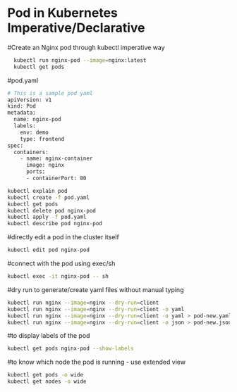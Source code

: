 # Pod in Kubernetes Imperative/Declarative
#Create an Nginx pod through kubectl imperative way
```sh
  kubectl run nginx-pod --image=nginx:latest
  kubectl get pods
```
#pod.yaml
```sh
# This is a sample pod yaml
apiVersion: v1
kind: Pod
metadata:
  name: nginx-pod
  labels:
    env: demo
    type: frontend
spec:
  containers:
    - name: nginx-container
      image: nginx
      ports:
      - containerPort: 80
```

```sh
kubectl explain pod
kubectl create -f pod.yaml
kubectl get pods
kubectl delete pod nginx-pod
kubectl apply -f pod.yaml
kubectl describe pod nginx-pod
```

#directly edit a pod in the cluster itself
```sh
kubectl edit pod nginx-pod
```

#connect with the pod using exec/sh
```sh
kubectl exec -it nginx-pod -- sh 
```

#dry run to generate/create yaml files without manual typing
```sh
kubectl run nginx --image=nginx --dry-run=client
kubectl run nginx --image=nginx --dry-run=client -o yaml
kubectl run nginx --image=nginx --dry-run=client -o yaml > pod-new.yaml
kubectl run nginx --image=nginx --dry-run=client -o json > pod-new.json
```

#to display labels of the pod
```sh
kubectl get pods nginx-pod --show-labels
```

#to know which node the pod is running - use extended view
```sh
kubectl get pods -o wide
kubectl get nodes -o wide
```
